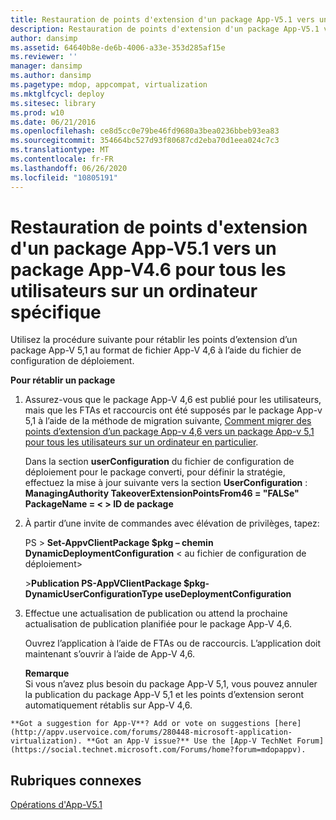 ```yaml
---
title: Restauration de points d'extension d'un package App-V5.1 vers un package App-V4.6 pour tous les utilisateurs sur un ordinateur spécifique
description: Restauration de points d'extension d'un package App-V5.1 vers un package App-V4.6 pour tous les utilisateurs sur un ordinateur spécifique
author: dansimp
ms.assetid: 64640b8e-de6b-4006-a33e-353d285af15e
ms.reviewer: ''
manager: dansimp
ms.author: dansimp
ms.pagetype: mdop, appcompat, virtualization
ms.mktglfcycl: deploy
ms.sitesec: library
ms.prod: w10
ms.date: 06/21/2016
ms.openlocfilehash: ce8d5cc0e79be46fd9680a3bea0236bbeb93ea83
ms.sourcegitcommit: 354664bc527d93f80687cd2eba70d1eea024c7c3
ms.translationtype: MT
ms.contentlocale: fr-FR
ms.lasthandoff: 06/26/2020
ms.locfileid: "10805191"
---
```

# Restauration de points d'extension d'un package App-V5.1 vers un package App-V4.6 pour tous les utilisateurs sur un ordinateur spécifique


Utilisez la procédure suivante pour rétablir les points d’extension d’un package App-V 5,1 au format de fichier App-V 4,6 à l’aide du fichier de configuration de déploiement.

**Pour rétablir un package**

1.  Assurez-vous que le package App-V 4,6 est publié pour les utilisateurs, mais que les FTAs et raccourcis ont été supposés par le package App-v 5,1 à l’aide de la méthode de migration suivante, [Comment migrer des points d’extension d’un package App-v 4,6 vers un package App-v 5,1 pour tous les utilisateurs sur un ordinateur en particulier](how-to-migrate-extension-points-from-an-app-v-46-package-to-a-converted-app-v-51-package-for-all-users-on-a-specific-computer.md).

    Dans la section **userConfiguration** du fichier de configuration de déploiement pour le package converti, pour définir la stratégie, effectuez la mise à jour suivante vers la section **UserConfiguration** : **ManagingAuthority TakeoverExtensionPointsFrom46 = "FALSe" PackageName = &lt; &gt; ID de package**

2.  À partir d’une invite de commandes avec élévation de privilèges, tapez:

    PS &gt; **Set-AppvClientPackage $pkg – chemin DynamicDeploymentConfiguration** &lt; au fichier de configuration de déploiement&gt;

    &gt;**Publication PS-AppVClientPackage $pkg-DynamicUserConfigurationType useDeploymentConfiguration**

3.  Effectue une actualisation de publication ou attend la prochaine actualisation de publication planifiée pour le package App-V 4,6.

    Ouvrez l’application à l’aide de FTAs ou de raccourcis. L’application doit maintenant s’ouvrir à l’aide de App-V 4,6.

    **Remarque**  
    Si vous n’avez plus besoin du package App-V 5,1, vous pouvez annuler la publication du package App-V 5,1 et les points d’extension seront automatiquement rétablis sur App-V 4,6.



~~~
**Got a suggestion for App-V**? Add or vote on suggestions [here](http://appv.uservoice.com/forums/280448-microsoft-application-virtualization). **Got an App-V issue?** Use the [App-V TechNet Forum](https://social.technet.microsoft.com/Forums/home?forum=mdopappv).
~~~

## Rubriques connexes


[Opérations d'App-V5.1](operations-for-app-v-51.md)









